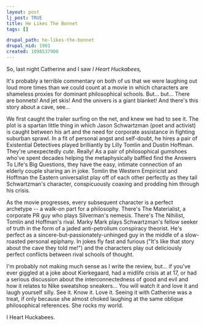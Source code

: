 ```yaml
--- 
layout: post
lj_post: TRUE
title: He Likes The Bonnet
tags: []

drupal_path: he-likes-the-bonnet
drupal_nid: 1901
created: 1098537900
---
```

So, last night Catherine and I saw <i>I Heart Huckabees,</i>

It's probably a terrible commentary on both of us that we were laughing out loud more times than we could count at a movie in which characters are shameless proxies for dominant philosophical schools. But... but... There are bonnets! And jet skis! And the univers is a giant blanket! And there's this story about a cave, see...

We first caught the trailer surfing on the net, and knew we had to see it. The plot is a spartan little thing in which Jason Schwartzman (poet and activist) is caught between his art and the need for corporate assistance in fighting suburban sprawl. In a fit of personal angst and self-doubt, he hires a pair of Existential Detectives played brilliantly by Lilly Tomlin and Dustin Hoffman. They're unexpectedly <i>cute.</i> Really! As a pair of philosophical gumshoes who've spent decades helping the metaphysically baffled find the Answers To Life's Big Questions, they have the easy, intimate connection of an elderly couple sharing an in joke. Tomlin the Western Empiricist and Hoffman the Eastern universalist play off of each other perfectly as they tail Schwartzman's character, conspicuously coaxing and prodding him through his crisis.

As the movie progresses, every subsequent character is a perfect archetype -- a walk-on part for a philosophy.
There's The Materialist, a corporate PR guy who plays Silverman's nemesis. There's The Nihilist, Tomlin and Hoffman's rival. Marky Mark plays Schwartzman's fellow seeker of truth in the form of a jaded anti-petrolium conspiracy theorist. He's perfect as a sincere-but-passionately-unhinged guy in the middle of a slow-roasted personal epiphany. In jokes fly fast and furious ("It's like that story about the cave they told me!") and the characters play out deliciously perfect conflicts between rival schools of thought.

I'm probably not making much sense as I write the review, but... if you've ever giggled at a joke about Kierkegaard, had a midlife crisis at at 17, or had a serious discussion about the interconnectedness of good and evil and how it relates to Nike sweatshop sneakers... You will watch it and love it and laugh yourself silly. See it. Know it. Love it. Seeing it with Catherine was a treat, if only because she almost choked laughing at the same oblique philosophical references. She rocks my world.

I Heart Huckabees.
